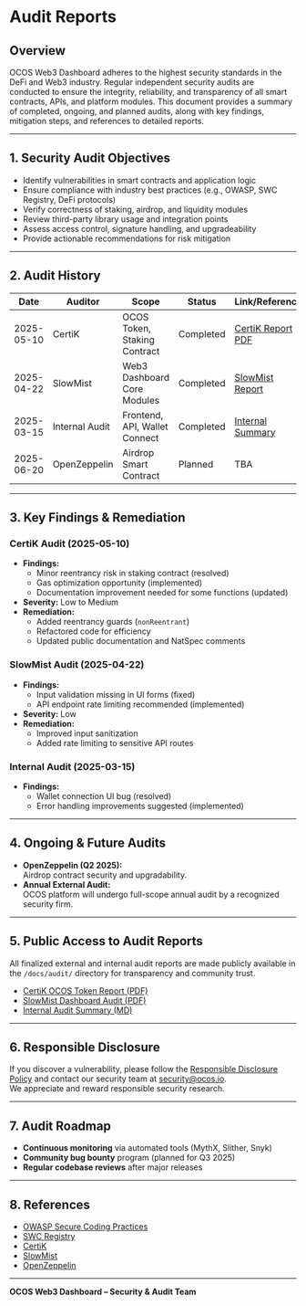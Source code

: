 # Audit Reports

## Overview

OCOS Web3 Dashboard adheres to the highest security standards in the DeFi and Web3 industry. Regular independent security audits are conducted to ensure the integrity, reliability, and transparency of all smart contracts, APIs, and platform modules. This document provides a summary of completed, ongoing, and planned audits, along with key findings, mitigation steps, and references to detailed reports.

---

## 1. Security Audit Objectives

- Identify vulnerabilities in smart contracts and application logic
- Ensure compliance with industry best practices (e.g., OWASP, SWC Registry, DeFi protocols)
- Verify correctness of staking, airdrop, and liquidity modules
- Review third-party library usage and integration points
- Assess access control, signature handling, and upgradeability
- Provide actionable recommendations for risk mitigation

---

## 2. Audit History

| Date        | Auditor         | Scope                         | Status      | Link/Reference              |
|-------------|----------------|-------------------------------|-------------|-----------------------------|
| 2025-05-10  | CertiK         | OCOS Token, Staking Contract  | Completed   | [CertiK Report PDF](../audit/certik-ocos-report.pdf) |
| 2025-04-22  | SlowMist       | Web3 Dashboard Core Modules   | Completed   | [SlowMist Report](../audit/slowmist-dashboard.pdf)   |
| 2025-03-15  | Internal Audit | Frontend, API, Wallet Connect | Completed   | [Internal Summary](../audit/internal-summary.md)     |
| 2025-06-20  | OpenZeppelin   | Airdrop Smart Contract        | Planned     | TBA                         |

---

## 3. Key Findings & Remediation

### CertiK Audit (2025-05-10)

- **Findings:**  
  - Minor reentrancy risk in staking contract (resolved)
  - Gas optimization opportunity (implemented)
  - Documentation improvement needed for some functions (updated)
- **Severity:** Low to Medium
- **Remediation:**  
  - Added reentrancy guards (`nonReentrant`)
  - Refactored code for efficiency
  - Updated public documentation and NatSpec comments

### SlowMist Audit (2025-04-22)

- **Findings:**  
  - Input validation missing in UI forms (fixed)
  - API endpoint rate limiting recommended (implemented)
- **Severity:** Low
- **Remediation:**  
  - Improved input sanitization
  - Added rate limiting to sensitive API routes

### Internal Audit (2025-03-15)

- **Findings:**  
  - Wallet connection UI bug (resolved)
  - Error handling improvements suggested (implemented)

---

## 4. Ongoing & Future Audits

- **OpenZeppelin (Q2 2025):**  
  Airdrop contract security and upgradability.
- **Annual External Audit:**  
  OCOS platform will undergo full-scope annual audit by a recognized security firm.

---

## 5. Public Access to Audit Reports

All finalized external and internal audit reports are made publicly available in the `/docs/audit/` directory for transparency and community trust.

- [CertiK OCOS Token Report (PDF)](../audit/certik-ocos-report.pdf)
- [SlowMist Dashboard Audit (PDF)](../audit/slowmist-dashboard.pdf)
- [Internal Audit Summary (MD)](../audit/internal-summary.md)

---

## 6. Responsible Disclosure

If you discover a vulnerability, please follow the [Responsible Disclosure Policy](responsible-disclosure.md) and contact our security team at [security@ocos.io](mailto:security@ocos.io).  
We appreciate and reward responsible security research.

---

## 7. Audit Roadmap

- **Continuous monitoring** via automated tools (MythX, Slither, Snyk)
- **Community bug bounty** program (planned for Q3 2025)
- **Regular codebase reviews** after major releases

---

## 8. References

- [OWASP Secure Coding Practices](https://owasp.org/www-project-secure-coding-practices/)
- [SWC Registry](https://swcregistry.io/)
- [CertiK](https://certik.com/)
- [SlowMist](https://slowmist.com/)
- [OpenZeppelin](https://openzeppelin.com/)

---

**OCOS Web3 Dashboard – Security & Audit Team**
